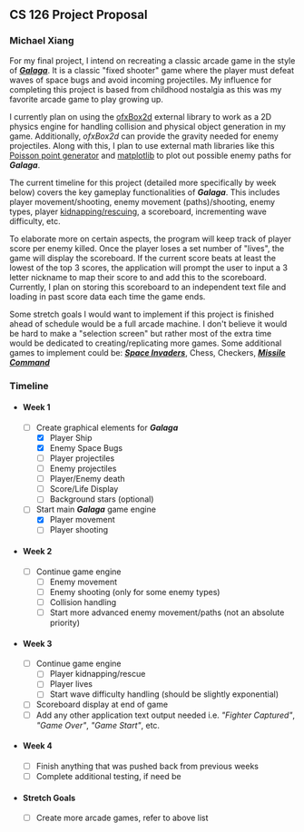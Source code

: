 ## CS 126 Project Proposal 
### Michael Xiang
For my final project, I intend on recreating a classic arcade game in the style of [__*Galaga*__](https://en.wikipedia.org/wiki/Galaga). It is a classic "fixed shooter" game where the player must defeat waves of space bugs and avoid incoming projectiles. My influence for completing this project is based from childhood nostalgia as this was my favorite arcade game to play growing up.

I currently plan on using the [ofxBox2d](https://github.com/vanderlin/ofxBox2d) external library to work as a 2D physics engine for handling collision and physical object generation in my game. Additionally, *ofxBox2d* can provide the gravity needed for enemy projectiles. Along with this, I plan to use external math libraries like this [Poisson point generator](https://github.com/corporateshark/poisson-disk-generator) and [matplotlib](https://github.com/lava/matplotlib-cpp) to plot out possible enemy paths for __*Galaga*__.

The current timeline for this project (detailed more specifically by week below) covers the key gameplay functionalities of __*Galaga*__. This includes player movement/shooting, enemy movement (paths)/shooting, enemy types, player [kidnapping/rescuing](https://youtu.be/bnGl9P2TVUc?t=43), a scoreboard, incrementing wave difficulty, etc.

To elaborate more on certain aspects, the program will keep track of player score per enemy killed. Once the player loses a set number of "lives", the game will display the scoreboard. If the current score beats at least the lowest of the top 3 scores, the application will prompt the user to input a 3 letter nickname to map their score to and add this to the scoreboard. Currently, I plan on storing this scoreboard to an independent text file and loading in past score data each time the game ends.

Some stretch goals I would want to implement if this project is finished ahead of schedule would be a full arcade machine. I don't believe it would be hard to make a "selection screen" but rather most of the extra time would be dedicated to creating/replicating more games. Some additional games to implement could be: [__*Space Invaders*__](https://en.wikipedia.org/wiki/Space_Invaders), Chess, Checkers, [__*Missile Command*__](https://en.wikipedia.org/wiki/Missile_Command)
### Timeline
- #### Week 1
  - [ ] Create graphical elements for __*Galaga*__
    - [X] Player Ship
    - [X] Enemy Space Bugs
    - [ ] Player projectiles
    - [ ] Enemy projectiles
    - [ ] Player/Enemy death
    - [ ] Score/Life Display
    - [ ] Background stars (optional)
  - [ ] Start main __*Galaga*__ game engine
    - [X] Player movement
    - [ ] Player shooting
- #### Week 2
  - [ ] Continue game engine
    - [ ] Enemy movement
    - [ ] Enemy shooting (only for some enemy types)
    - [ ] Collision handling
    - [ ] Start more advanced enemy movement/paths (not an absolute priority)
- #### Week 3
  - [ ] Continue game engine
    - [ ] Player kidnapping/rescue
    - [ ] Player lives
    - [ ] Start wave difficulty handling (should be slightly exponential)
  - [ ] Scoreboard display at end of game
  - [ ] Add any other application text output needed i.e. *"Fighter Captured"*, *"Game Over"*, *"Game Start"*, etc.
- #### Week 4
  - [ ] Finish anything that was pushed back from previous weeks
  - [ ] Complete additional testing, if need be
- #### Stretch Goals
  - [ ] Create more arcade games, refer to above list
